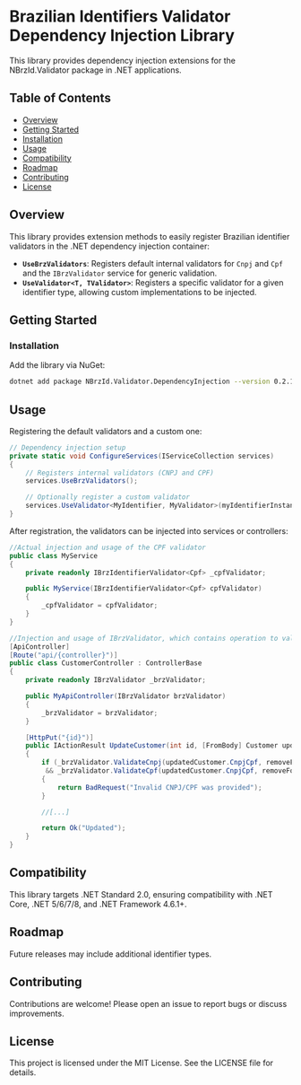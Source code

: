 # Brazilian Identifiers Validator Dependency Injection Library

This library provides dependency injection extensions for the NBrzId.Validator package in .NET applications.

## Table of Contents
- [Overview](#overview)
- [Getting Started](#getting-started)
- [Installation](#installation)
- [Usage](#usage)
- [Compatibility](#compatibility)
- [Roadmap](#roadmap)
- [Contributing](#contributing)
- [License](#license)

## Overview

This library provides extension methods to easily register Brazilian identifier validators in the .NET dependency injection container:

- **`UseBrzValidators`**: Registers default internal validators for `Cnpj` and `Cpf` and the `IBrzValidator` service for generic validation.
- **`UseValidator<T, TValidator>`**: Registers a specific validator for a given identifier type, allowing custom implementations to be injected.

## Getting Started

### Installation

Add the library via NuGet:

```sh
dotnet add package NBrzId.Validator.DependencyInjection --version 0.2.1
```

## Usage

Registering the default validators and a custom one:

```csharp
// Dependency injection setup
private static void ConfigureServices(IServiceCollection services)
{
    // Registers internal validators (CNPJ and CPF)
    services.UseBrzValidators();

    // Optionally register a custom validator
    services.UseValidator<MyIdentifier, MyValidator>(myIdentifierInstance);
}
```

After registration, the validators can be injected into services or controllers:

```csharp
//Actual injection and usage of the CPF validator
public class MyService
{
    private readonly IBrzIdentifierValidator<Cpf> _cpfValidator;

    public MyService(IBrzIdentifierValidator<Cpf> cpfValidator)
    {
        _cpfValidator = cpfValidator;
    }
}

//Injection and usage of IBrzValidator, which contains operation to validate multiple identifier types
[ApiController]
[Route("api/{controller}")]
public class CustomerController : ControllerBase
{
    private readonly IBrzValidator _brzValidator;

    public MyApiController(IBrzValidator brzValidator)
    {
        _brzValidator = brzValidator;
    }

    [HttpPut("{id}")]
    public IActionResult UpdateCustomer(int id, [FromBody] Customer updatedCustomer)
    {
        if (_brzValidator.ValidateCnpj(updatedCustomer.CnpjCpf, removeFormatters: false, pad: true)
         && _brzValidator.ValidateCpf(updatedCustomer.CnpjCpf, removeFormatters: false, pad: true))
        {
            return BadRequest("Invalid CNPJ/CPF was provided");
        }

        //[...]

        return Ok("Updated");
    }
}
```

## Compatibility

This library targets .NET Standard 2.0, ensuring compatibility with .NET Core, .NET 5/6/7/8, and .NET Framework 4.6.1+.

## Roadmap

Future releases may include additional identifier types.

## Contributing

Contributions are welcome! Please open an issue to report bugs or discuss improvements.

## License

This project is licensed under the MIT License. See the LICENSE file for details.
